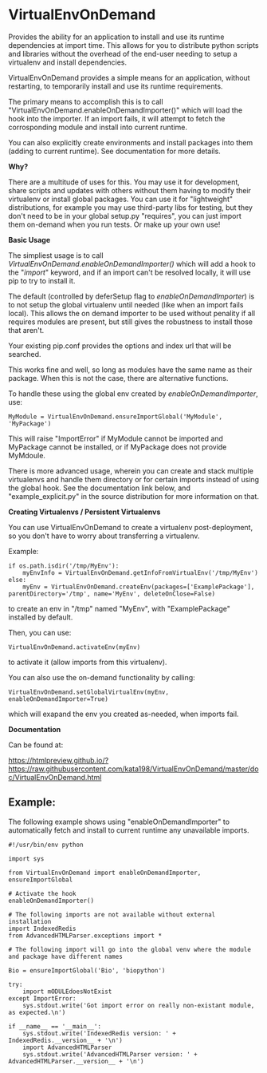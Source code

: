 VirtualEnvOnDemand
==================

Provides the ability for an application to install and use its runtime dependencies at import time. This allows for you to distribute python scripts and libraries without the overhead of the end-user needing to setup a virtualenv and install dependencies.

VirtualEnvOnDemand provides a simple means for an application, without restarting, to temporarily install and use its runtime requirements.

The primary means to accomplish this is to call "VirtualEnvOnDemand.enableOnDemandImporter()" which will load the hook into the importer. If an import fails, it will attempt to fetch the corrosponding module and install into current runtime.

You can also explicitly create environments and install packages into them (adding to current runtime). See documentation for more details.


**Why?**

There are a multitude of uses for this. You may use it for development, share scripts and updates with others without them having to modify their virtualenv or install global packages.
You can use it for "lightweight" distributions, for example you may use third-party libs for testing, but they don't need to be in your global setup.py "requires", you can just import them
on-demand when you run tests. Or make up your own use!


**Basic Usage**

The simpliest usage is to call *VirtualEnvOnDemand.enableOnDemandImporter()* which will add a hook to the "*import*" keyword, and if an import can't be resolved locally, it will use pip to try to install it.

The default (controlled by deferSetup flag to *enableOnDemandImporter*) is to not setup the global virtualenv until needed (like when an import fails local). This allows the on demand importer to be used without penality if all requires modules are present, but still gives the robustness to install those that aren't.

Your existing pip.conf provides the options and index url that will be searched.

This works fine and well, so long as modules have the same name as their package. When this is not the case, there are alternative functions.

To handle these using the global env created by *enableOnDemandImporter*, use:

	MyModule = VirtualEnvOnDemand.ensureImportGlobal('MyModule', 'MyPackage')

This will raise "ImportError" if MyModule cannot be imported and MyPackage cannot be installed, or if MyPackage does not provide MyMdoule.

There is more advanced usage, wherein you can create and stack multiple virtualenvs and handle them directory or for certain imports instead of using the global hook. See the documentation link below, and "example\_explicit.py" in the source distribution for more information on that.

**Creating Virtualenvs / Persistent Virtualenvs**

You can use VirtualEnvOnDemand to create a virtualenv post-deployment, so you don't have to worry about transferring a virtualenv.

Example:

	if os.path.isdir('/tmp/MyEnv'):
		myEnvInfo = VirtualEnvOnDemand.getInfoFromVirtualEnv('/tmp/MyEnv')
	else:
		myEnv = VirtualEnvOnDemand.createEnv(packages=['ExamplePackage'], parentDirectory='/tmp', name='MyEnv', deleteOnClose=False)

to create an env in "/tmp" named "MyEnv", with "ExamplePackage" installed by default.

Then, you can use:

	VirtualEnvOnDemand.activateEnv(myEnv)

to activate it (allow imports from this virtualenv).

You can also use the on-demand functionality by calling:

	VirtualEnvOnDemand.setGlobalVirtualEnv(myEnv, enableOnDemandImporter=True)

which will exapand the env you created as-needed, when imports fail.


**Documentation**

Can be found at:

https://htmlpreview.github.io/?https://raw.githubusercontent.com/kata198/VirtualEnvOnDemand/master/doc/VirtualEnvOnDemand.html



Example:
--------

The following example shows using "enableOnDemandImporter" to automatically fetch and install to current runtime any unavailable imports.

	#!/usr/bin/env python

	import sys

	from VirtualEnvOnDemand import enableOnDemandImporter, ensureImportGlobal

	# Activate the hook
	enableOnDemandImporter()

	# The following imports are not available without external installation
	import IndexedRedis
	from AdvancedHTMLParser.exceptions import *

	# The following import will go into the global venv where the module and package have different names

	Bio = ensureImportGlobal('Bio', 'biopython')

	try:
		import mODULEdoesNotExist
	except ImportError:
		sys.stdout.write('Got import error on really non-existant module, as expected.\n')

	if __name__ == '__main__':
		sys.stdout.write('IndexedRedis version: ' + IndexedRedis.__version__ + '\n')
		import AdvancedHTMLParser
		sys.stdout.write('AdvancedHTMLParser version: ' + AdvancedHTMLParser.__version__ + '\n')

